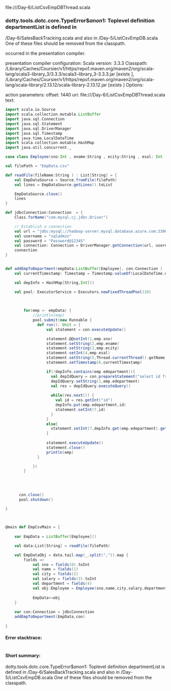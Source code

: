 file://<WORKSPACE>/Day-6/ListCsvEmpDBThread.scala
### dotty.tools.dotc.core.TypeError$$anon$1: Toplevel definition departmentList is defined in
  <WORKSPACE>/Day-6/SalesBackTracking.scala
and also in
  <WORKSPACE>/Day-5/ListCsvEmpDB.scala
One of these files should be removed from the classpath.

occurred in the presentation compiler.

presentation compiler configuration:
Scala version: 3.3.3
Classpath:
<HOME>/Library/Caches/Coursier/v1/https/repo1.maven.org/maven2/org/scala-lang/scala3-library_3/3.3.3/scala3-library_3-3.3.3.jar [exists ], <HOME>/Library/Caches/Coursier/v1/https/repo1.maven.org/maven2/org/scala-lang/scala-library/2.13.12/scala-library-2.13.12.jar [exists ]
Options:



action parameters:
offset: 1440
uri: file://<WORKSPACE>/Day-6/ListCsvEmpDBThread.scala
text:
```scala
import scala.io.Source
import scala.collection.mutable.ListBuffer
import java.sql.Connection
import java.sql.Statement
import java.sql.DriverManager
import java.sql.Timestamp
import java.time.LocalDateTime
import scala.collection.mutable.HashMap
import java.util.concurrent._

case class Employee(sno:Int , ename:String , ecity:String , esal: Int , edepartment:String)

val filePath = "EmpData.csv"

def readFile(fileName:String ) : List[String] = {
    val EmpDataSource = Source.fromFile(filePath)
    val lines = EmpDataSource.getLines().toList

    EmpDataSource.close()
    lines
}

def jdbcConnection:Connection  = {
    Class.forName("com.mysql.cj.jdbc.Driver")

    // Establish a connection
    val url = "jdbc:mysql://hadoop-server.mysql.database.azure.com:3306/sreeja"
    val username = "sqladmin"
    val password = "Password@12345"
    val connection: Connection = DriverManager.getConnection(url, username, password)
    connection
}


def addEmpToDepartment(empData:ListBuffer[Employee], con:Connection ) : Unit = {
    val currentTimestamp: Timestamp = Timestamp.valueOf(LocalDateTime.now())

    val depInfo = HashMap[String,Int]()

    val pool: ExecutorService = Executors.newFixedThreadPool(10)
    

    
        for(emp <- empData) {
            //println(emp)
            pool.submit(new Runnable {
              def run(): Unit = {
                  val statement = con.executeUpdate()

                  statement.@@setInt(1,emp.sno)
                  statement.setString(2,emp.ename)
                  statement.setString(3,emp.ecity)
                  statement.setInt(4,emp.esal)
                  statement.setString(5,Thread.currentThread().getName)
                  statement.setTimestamp(6,currentTimestamp)

                  if(!depInfo.contains(emp.edepartment)){
                    val depIdQuery = con.prepareStatement("select id from department where dep_name = ?")
                    depIdQuery.setString(1,emp.edepartment)
                    val res = depIdQuery.executeQuery()
                
                    while(res.next()) {
                      val id = res.getInt("id")
                      depInfo.put(emp.edepartment,id)
                      statement.setInt(7,id)
                    }
                  }
                  else{
                    statement.setInt(7,depInfo.get(emp.edepartment).getOrElse(-1))
                  }
                  
                  statement.executeUpdate()
                  statement.close()
                  println(emp)
              }

            }) 
        }
        
    
  
      
      con.close()
      pool.shutdown()
    
}



@main def EmpCsvMain = {
    
    var EmpData = ListBuffer[Employee]()

    val data:List[String] = readFile(filePath)

    val EmpDataObj = data.tail.map(_.split(",")).map {
        fields => 
            val sno = fields(0).toInt
            val name = fields(1)
            val city = fields(2)
            val salary = fields(3).toInt
            val department = fields(4)
            val obj:Employee = Employee(sno,name,city,salary,department)
            
            EmpData+=obj
    }
    
    var con:Connection = jdbcConnection
    addEmpToDepartment(EmpData,con)
    
} 
```



#### Error stacktrace:

```

```
#### Short summary: 

dotty.tools.dotc.core.TypeError$$anon$1: Toplevel definition departmentList is defined in
  <WORKSPACE>/Day-6/SalesBackTracking.scala
and also in
  <WORKSPACE>/Day-5/ListCsvEmpDB.scala
One of these files should be removed from the classpath.